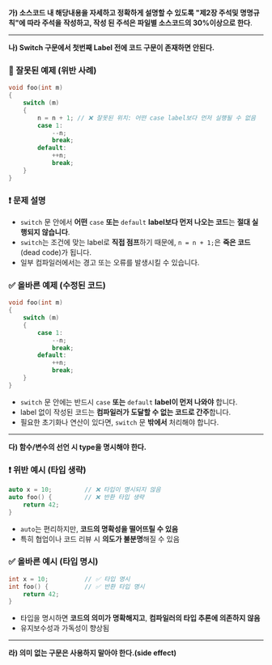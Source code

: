 **가) 소스코드 내 해당내용을 자세하고 정확하게 설명할 수 있도록 "제2장 주석및 명명규칙"에 따라 주석을**
**작성하고, 작성 된 주석은 파일별 소스코드의 30%이상으로 한다**.

---

**나) Switch 구문에서 첫번째 Label 전에 코드 구문이 존재하면 안된다.**

### 🚫 잘못된 예제 (위반 사례)
```cpp
void foo(int m)
{
    switch (m)
    {
        n = n + 1; // ❌ 잘못된 위치: 어떤 case label보다 먼저 실행될 수 없음
        case 1:
            --n;
            break;
        default:
            ++n;
            break;
    }
}
```
### ❗ 문제 설명

- `switch` 문 안에서 **어떤** `case` **또는** `default` **label보다 먼저 나오는 코드**는 **절대 실행되지 않습니다**.
- `switch`는 조건에 맞는 label로 **직접 점프**하기 때문에, `n = n + 1;`은 **죽은 코드**(dead code)가 됩니다.
- 일부 컴파일러에서는 경고 또는 오류를 발생시킬 수 있습니다.
### ✅ 올바른 예제 (수정된 코드)
```cpp
void foo(int m)
{
    switch (m)
    {
        case 1:
            --n;
            break;
        default:
            ++n;
            break;
    }
}
```
- `switch` 문 안에는 반드시 `case` **또는** `default` **label이 먼저 나와야** 합니다.
- label 없이 작성된 코드는 **컴파일러가 도달할 수 없는 코드로 간주**합니다.
- 필요한 초기화나 연산이 있다면, `switch` 문 **밖에서** 처리해야 합니다.
---

**다) 함수/변수의 선언 시 type을 명시해야 한다.**

### ❗ 위반 예시 (타입 생략)

```cpp
auto x = 10;         // ❌ 타입이 명시되지 않음
auto foo() {         // ❌ 반환 타입 생략
    return 42;
}
```

- `auto`는 편리하지만, **코드의 명확성을 떨어뜨릴 수 있음**
- 특히 협업이나 코드 리뷰 시 **의도가 불분명**해질 수 있음

### ✅ 올바른 예시 (타입 명시)

```cpp
int x = 10;          // ✅ 타입 명시
int foo() {          // ✅ 반환 타입 명시
    return 42;
}
```

- 타입을 명시하면 **코드의 의미가 명확해지고**, **컴파일러의 타입 추론에 의존하지 않음**
- 유지보수성과 가독성이 향상됨

---

**라) 의미 없는 구문은 사용하지 말아야 한다.(side effect)**
